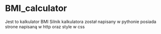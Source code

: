 # BMI_calculator
Jest to kalkulator BMI 
Silnik kalkulatora został napisany w pythonie
posiada strone napisaną w http oraz style w css
